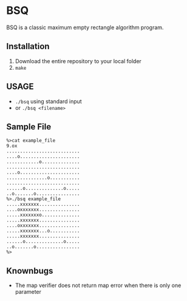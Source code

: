 # BSQ
BSQ	is a classic maximum empty rectangle algorithm program.

## Installation
1. Download the entire repository to your local folder
2. `make`

## USAGE
- `./bsq` using standard input
- or `./bsq <filename>`

## Sample File
```
%>cat example_file
9.ox
...........................
....o......................
............o..............
...........................
....o......................
...............o...........
...........................
......o..............o.....
..o.......o................
%>./bsq example_file
.....xxxxxxx...............
....oxxxxxxx...............
.....xxxxxxxo..............
.....xxxxxxx...............
....oxxxxxxx...............
.....xxxxxxx...o...........
.....xxxxxxx...............
......o..............o.....
..o.......o................
%>
```

## Knownbugs
- The map verifier does not return map error when there is only one parameter
